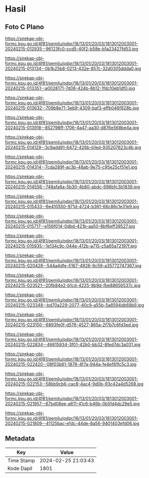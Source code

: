 # Hasil

## Foto C Plano

https://sirekap-obj-formc.kpu.go.id/4f81/pemilu/pdpr/18/13/01/20/03/1813012003001-20240215-012935--96123fc0-ccd5-40f2-b58e-b1a23427fd53.jpg

https://sirekap-obj-formc.kpu.go.id/4f81/pemilu/pdpr/18/13/01/20/03/1813012003001-20240215-013134--0b1b25b8-0213-432e-857c-32d0305ddda0.jpg

https://sirekap-obj-formc.kpu.go.id/4f81/pemilu/pdpr/18/13/01/20/03/1813012003001-20240215-013351--a0028171-7d08-424b-8b12-1fdc10eb1df0.jpg

https://sirekap-obj-formc.kpu.go.id/4f81/pemilu/pdpr/18/13/01/20/03/1813012003001-20240215-013632--709b8e71-3eb9-4309-baf3-effb046f828b.jpg

https://sirekap-obj-formc.kpu.go.id/4f81/pemilu/pdpr/18/13/01/20/03/1813012003001-20240215-013918--852798ff-1706-4a47-aa30-d876e568be4a.jpg

https://sirekap-obj-formc.kpu.go.id/4f81/pemilu/pdpr/18/13/01/20/03/1813012003001-20240215-014129--3c9add91-6472-426b-b1ed-935207623c4b.jpg

https://sirekap-obj-formc.kpu.go.id/4f81/pemilu/pdpr/18/13/01/20/03/1813012003001-20240215-014314--7cda289f-ac3b-48ab-9e75-c95e25cf51e1.jpg

https://sirekap-obj-formc.kpu.go.id/4f81/pemilu/pdpr/18/13/01/20/03/1813012003001-20240215-014556--748afa8a-5b30-4b80-abdc-696bfc3b1839.jpg

https://sirekap-obj-formc.kpu.go.id/4f81/pemilu/pdpr/18/13/01/20/03/1813012003001-20240215-015433--6e410550-971d-4724-b361-66c86c1e31e9.jpg

https://sirekap-obj-formc.kpu.go.id/4f81/pemilu/pdpr/18/13/01/20/03/1813012003001-20240215-015717--e156f014-0dbd-421b-aa50-8bf6eff39527.jpg

https://sirekap-obj-formc.kpu.go.id/4f81/pemilu/pdpr/18/13/01/20/03/1813012003001-20240215-015935--1e134c9c-044e-412b-a715-c5a65a72197f.jpg

https://sirekap-obj-formc.kpu.go.id/4f81/pemilu/pdpr/18/13/01/20/03/1813012003001-20240215-020428--544a4dfe-5167-4926-9c59-a35772747367.jpg

https://sirekap-obj-formc.kpu.go.id/4f81/pemilu/pdpr/18/13/01/20/03/1813012003001-20240215-023521--20fb84e2-b1cd-4225-9b9d-fbe88656537c.jpg

https://sirekap-obj-formc.kpu.go.id/4f81/pemilu/pdpr/18/13/01/20/03/1813012003001-20240215-023348--bd70a229-2077-40c9-a55b-5a8594db68b9.jpg

https://sirekap-obj-formc.kpu.go.id/4f81/pemilu/pdpr/18/13/01/20/03/1813012003001-20240215-023150--6893fe0f-d576-4527-865a-2f7b7c6fd3ed.jpg

https://sirekap-obj-formc.kpu.go.id/4f81/pemilu/pdpr/18/13/01/20/03/1813012003001-20240215-022834--46615934-3f01-42b0-bb32-8fed7dc3a031.jpg

https://sirekap-obj-formc.kpu.go.id/4f81/pemilu/pdpr/18/13/01/20/03/1813012003001-20240215-022420--08f03b61-1876-4f7a-944a-fe4ef81fc5c3.jpg

https://sirekap-obj-formc.kpu.go.id/4f81/pemilu/pdpr/18/13/01/20/03/1813012003001-20240215-022153--58bb9cb6-cac8-4ac4-9d0b-93c42a4d5268.jpg

https://sirekap-obj-formc.kpu.go.id/4f81/pemilu/pdpr/18/13/01/20/03/1813012003001-20240215-021957--67bd08ee-a611-41c6-b46b-0b5fd4dc29e5.jpg

https://sirekap-obj-formc.kpu.go.id/4f81/pemilu/pdpr/18/13/01/20/03/1813012003001-20240215-021809--41125bac-e1dc-44de-8a56-9401403efd06.jpg


## Metadata

| Key        | Value               |
| ---------- | ------------------- |
| Time Stamp | 2024-02-25 21:03:43 |
| Kode Dapil | 1801                |



